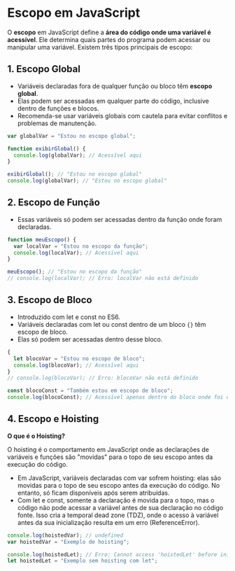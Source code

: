 # Escopo em JavaScript

O **escopo** em JavaScript define a **área do código onde uma variável é acessível**. Ele determina quais partes do programa podem acessar ou manipular uma variável. Existem três tipos principais de escopo:

## **1. Escopo Global**

- Variáveis declaradas fora de qualquer função ou bloco têm **escopo global**.
- Elas podem ser acessadas em qualquer parte do código, inclusive dentro de funções e blocos.
- Recomenda-se usar variáveis globais com cautela para evitar conflitos e problemas de manutenção.

```javascript
var globalVar = "Estou no escopo global";

function exibirGlobal() {
  console.log(globalVar); // Acessível aqui
}

exibirGlobal(); // "Estou no escopo global"
console.log(globalVar); // "Estou no escopo global"
```

## **2. Escopo de Função**

- Essas variáveis só podem ser acessadas dentro da função onde foram declaradas.

```javascript
function meuEscopo() {
  var localVar = "Estou no escopo da função";
  console.log(localVar); // Acessível aqui
}

meuEscopo(); // "Estou no escopo da função"
// console.log(localVar); // Erro: localVar não está definido
```

## **3. Escopo de Bloco**

- Introduzido com let e const no ES6.
- Variáveis declaradas com let ou const dentro de um bloco `{}` têm escopo de bloco.
- Elas só podem ser acessadas dentro desse bloco.

```javascript
{
  let blocoVar = "Estou no escopo de bloco";
  console.log(blocoVar); // Acessível aqui
}
// console.log(blocoVar); // Erro: blocoVar não está definido

const blocoConst = "Também estou em escopo de bloco";
console.log(blocoConst); // Acessível apenas dentro do bloco onde foi declarada
```

## **4. Escopo e Hoisting**

**O que é o Hoisting?**

O hoisting é o comportamento em JavaScript onde as declarações de variáveis e funções são "movidas" para o topo de seu escopo antes da execução do código.

- Em JavaScript, variáveis declaradas com var sofrem hoisting: elas são movidas para o topo de seu escopo antes da execução do código. No entanto, só ficam disponíveis após serem atribuídas.
- Com let e const, somente a declaração é movida para o topo, mas o código não pode acessar a variável antes de sua declaração no código fonte. Isso cria a temporal dead zone (TDZ), onde o acesso à variável antes da sua inicialização resulta em um erro (ReferenceError).

```javascript
console.log(hoistedVar); // undefined
var hoistedVar = "Exemplo de hoisting";

console.log(hoistedLet); // Erro: Cannot access 'hoistedLet' before initialization
let hoistedLet = "Exemplo sem hoisting com let";
```
